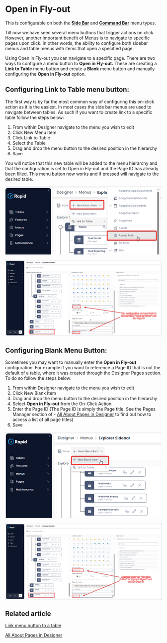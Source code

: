 # Open in Fly-out

This is configurable on both the **[Side Bar](</docs/Rapid/3-User Manual/glossary/glossary.md#sidebar>)** and **[Command Bar](</docs/Rapid/3-User Manual/glossary/glossary.md#command-bar>)** menu types.

Till now we have seen several menu buttons that trigger actions on click. However, another important benefit of Menus is to navigate to specific pages upon click. In other words, the ability to configure both sidebar menus and table menus with items that open a specified page.

Using Open in Fly-out you can navigate to a specific page. There are two ways to configure a menu button to **Open in Fly-out.** These are creating a **Link to Table** menu button and create a **Blank** menu button and manually configuring the **Open in Fly-out** option.

## Configuring Link to Table menu button:

The first way is by far the most common way of configuring this on-click action as it is the easiest. In most cases the side bar menus are used to navigate between tables. As such if you want to create link to a specific table follow the steps below:

1. From within Designer navigate to the menu you wish to edit
2. Click New Menu Item
3. Click Link to Table
4. Select the Table
5. Drag and drop the menu button to the desired position in the hierarchy
6. Save

You will notice that this new table will be added to the menu hierarchy and that the configuration is set to Open in Fly-out and the Page ID has already been filled. This menu button now works and if pressed will navigate to the desired table.

![Create menu item linked to table](<Create menu linked to table.png>)

![Observe the menu item is configured for the table selected](<Observe menu item configured for table.png>)

## Configuring Blank Menu Button:

Sometimes you may want to manually enter the **Open in Fly-out** configuration. For example if you want to reference a Page ID that is not the default of a table, where it was created through the Designer Pages section. To do so follow the steps below:

1. From within Designer navigate to the menu you wish to edit
2. Click New Blank Item
3. Drag and drop the menu button to the desired position in the hierarchy
4. Select **Open in Fly-out** from the On-Click Action
5. Enter the Page ID (The Page ID is simply the Page title. See the Pages Manager section of - [All About Pages in Designer](/docs/Rapid/4-Keyper%20Manual/2-Designer/2-Pages/1-all-about-pages-in-designer.md) to find out how to access a list of all page titles)
6. Save

![Create new blank menu item](<Create blank menu item.png>)

![Configure the new menu to be linked to the table](<Configure menu to link to table.png>)

## Related article

[Link menu button to a table](/docs/Rapid/4-Keyper%20Manual/2-Designer/3-Menus/3-menu-button-configuration/how-to-link-a-menu-to-a-table/how-to-link-a-menu-to-a-table.md "How to link a menu item to a table?")

[All About Pages in Designer](/docs/Rapid/4-Keyper%20Manual/2-Designer/2-Pages/1-all-about-pages-in-designer.md)
